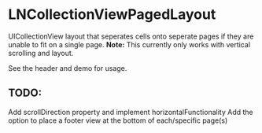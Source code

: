 LNCollectionViewPagedLayout
===========================

UICollectionView layout that seperates cells onto seperate pages if they are unable to fit on a single page.
**Note:** This currently only works with vertical scrolling and layout.

See the header and demo for usage.


TODO:
-----
Add scrollDirection property and implement horizontalFunctionality
Add the option to place a footer view at the bottom of each/specific page(s)


